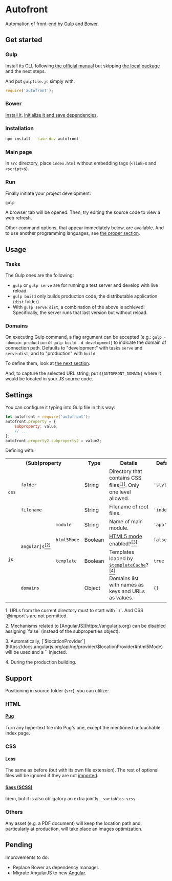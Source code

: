 # Autofront

Automation of front-end by [Gulp](https://gulpjs.com) and [Bower](https://bower.io).

## Get started

### Gulp

Install its CLI, following [the official manual](https://gulpjs.com/docs/en/getting-started/quick-start/) but skipping [the local package](https://gulpjs.com/docs/en/getting-started/quick-start/#install-the-gulp-package-in-your-devdependencies) and the next steps.

And put `gulpfile.js` simply with:

```js
require('autofront');
```

### Bower

[Install it](https://bower.io/#install-bower), [initialize it and save dependencies](https://bower.io/#save-packages).

### Installation

```sh
npm install --save-dev autofront
```

### Main page

In `src` directory, place `index.html` without embedding tags (`<link>`s and `<script>`s).

### Run

Finally initiate your project development:

```sh
gulp
```

A browser tab will be opened. Then, try editing the source code to view a web refresh.

Other command options, that appear immediately below, are available. And to use another programming languages, see [the proper section](#support).

## Usage

### Tasks

The Gulp ones are the following:

- `gulp` or `gulp serve` are for running a test server and develop with live reload.
- `gulp build` only builds production code, the distributable application (`dist` folder).
- With `gulp serve:dist`, a combination of the above is achieved: Specifically, the server runs that last version but without reload.

### Domains

On executing Gulp command, a flag argument can be accepted (e.g.: `gulp --domain production` or `gulp build -d development`) to indicate the domain of connection path. Defaults to "development" with tasks `serve` and `serve:dist`; and to "production" with `build`.

To define them, look at [the next section](#settings).

And, to capture the selected URL string, put `${AUTOFRONT_DOMAIN}` where it would be located in your JS source code.

## Settings

You can configure it typing into Gulp file in this way:

```js
let autofront = require('autofront');
autofront.property = {
	subproperty: value,
	// ...
};
autofront.property2.subproperty2 = value2;
```

Defining with:

<table>
<tr><th colspan="3">(Sub)property</th><th>Type</th><th>Details</th><th>Default</th></tr>
<tr><td rowspan="2"><code>css</code></td><td colspan="2"><code>folder</code></td><td>String</td><td>Directory that contains CSS files<a href="#ref1"><sup>[1]</sup></a>. Only one level allowed.</td><td><code>'styles/'</code></td></tr>
<tr><td colspan="2"><code>filename</code></td><td>String</td><td>Filename of root files.</td><td><code>'index'</code></td></tr>
<tr><td rowspan="4"><code>js</code></td><td rowspan="3"><code>angularjs</code><a href="#ref2"><sup>[2]</sup></a></td><td><code>module</code></td><td>String</td><td>Name of main module.</td><td><code>'app'</code></td></tr>
<tr><td><code>html5Mode</code></td><td>Boolean</td><td><a href="https://docs.angularjs.org/guide/$location#html5-mode">HTML5 mode</a> enabled?<a href="#ref3"><sup>[3]</sup></a></td><td><code>false</code></td></tr>
<tr><td><code>template</code></td><td>Boolean</td><td>Templates loaded by <a href="https://docs.angularjs.org/api/ng/service/$templateCache"><code>$templateCache</code></a>?<a href="#ref4"><sup>[4]</sup></a></td><td><code>true</code></td></tr>
<tr><td colspan="2"><code>domains</code></td><td>Object</td><td>Domains list with names as keys and URLs as values.</td><td><code>{}</code></td></tr>
</table>

<p name="ref1">1. URLs from the current directory must to start with `./`. And CSS `@import`s are not permitted.</p>

<p name="ref2">2. Mechanisms related to [AngularJS](https://angularjs.org) can be disabled assigning `false` (instead of the subproperties object).</p>

<p name="ref3">3. Automatically, [`$locationProvider`](https://docs.angularjs.org/api/ng/provider/$locationProvider#html5Mode) will be used and a `<base>` injected.</p>

<p name="ref4">4. During the production building.</p>

## Support

Positioning in source folder (`src`), you can utilize:

### HTML

#### [Pug](https://pugjs.org)

Turn any hypertext file into Pug's one, except the mentioned untouchable index page.

### CSS

#### [Less](https://lesscss.org)

The same as before (but with its own file extension). The rest of optional files will be ignored if they are not [imported](https://lesscss.org/features/#import-atrules-feature).

#### [Sass (SCSS)](https://sass-lang.com)

Idem, but it is also obligatory an extra jointly: `_variables.scss`.

### Others

Any asset (e.g. a PDF document) will keep the location path and, particularly at production, will take place an images optimization.

## Pending

Improvements to do:

- Replace Bower as dependency manager.
- Migrate AngularJS to new [Angular](https://angular.io).